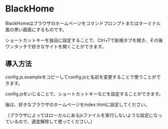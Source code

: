 # BlackHome
BlackHomeはブラウザのホームページをコマンドプロンプトまたはターミナル風の黒い画面にするものです。

ショートカットキーを独自に設定することで、Ctrl+Tで新規タブを開き、その後ワンタッチで好きなサイトを開くことができます。

## 導入方法
config.js.exampleをコピーしてconfig.jsと名前を変更することで使うことができます。

config.jsをいじることで、ショートカットキーなどを設定することができます。

後は、好きなブラウザのホームページをindex.htmlに設定してください。

（ブラウザによってはローカルにあるjsファイルを実行しないような設定になっているので、適宜解除して使ってください。）